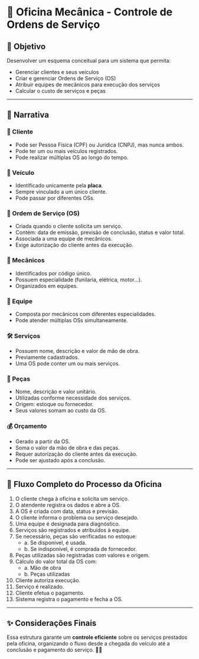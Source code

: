 # 🚗 Oficina Mecânica - Controle de Ordens de Serviço

## 📌 Objetivo

Desenvolver um esquema conceitual para um sistema que permita:

- Gerenciar clientes e seus veículos  
- Criar e gerenciar Ordens de Serviço (OS)  
- Atribuir equipes de mecânicos para execução dos serviços  
- Calcular o custo de serviços e peças  

---

## 📌 Narrativa

### 👤 Cliente

- Pode ser Pessoa Física (CPF) ou Jurídica (CNPJ), mas nunca ambos.  
- Pode ter um ou mais veículos registrados.  
- Pode realizar múltiplas OS ao longo do tempo.  

### 🚗 Veículo

- Identificado unicamente pela **placa**.  
- Sempre vinculado a um único cliente.  
- Pode passar por diferentes OSs.

### 📝 Ordem de Serviço (OS)

- Criada quando o cliente solicita um serviço.  
- Contém: data de emissão, previsão de conclusão, status e valor total.  
- Associada a uma equipe de mecânicos.  
- Exige autorização do cliente antes da execução.

### 🔧 Mecânicos

- Identificados por código único.  
- Possuem especialidade (funilaria, elétrica, motor...).  
- Organizados em equipes.

### 👥 Equipe

- Composta por mecânicos com diferentes especialidades.  
- Pode atender múltiplas OSs simultaneamente.

### 🛠️ Serviços

- Possuem nome, descrição e valor de mão de obra.  
- Previamente cadastrados.  
- Uma OS pode conter um ou mais serviços.

### 🚀 Peças

- Nome, descrição e valor unitário.  
- Utilizadas conforme necessidade dos serviços.  
- Origem: estoque ou fornecedor.  
- Seus valores somam ao custo da OS.

### 💰 Orçamento

- Gerado a partir da OS.  
- Soma o valor da mão de obra e das peças.  
- Requer autorização do cliente antes da execução.  
- Pode ser ajustado após a conclusão.

---

## 🔄 Fluxo Completo do Processo da Oficina

1. O cliente chega à oficina e solicita um serviço.  
2. O atendente registra os dados e abre a OS.  
3. A OS é criada com data, status e previsão.  
4. O cliente informa o problema ou serviço desejado.  
5. Uma equipe é designada para diagnóstico.  
6. Serviços são registrados e atribuídos à equipe.  
7. Se necessário, peças são verificadas no estoque:  
   - a. Se disponível, é usada.  
   - b. Se indisponível, é comprada de fornecedor.  
8. Peças utilizadas são registradas com valores e origem.  
9. Cálculo do valor total da OS com:  
   - a. Mão de obra  
   - b. Peças utilizadas  
10. Cliente autoriza execução.  
11. Serviço é realizado.  
12. Cliente efetua o pagamento.  
13. Sistema registra o pagamento e fecha a OS.

---

## ✨ Considerações Finais

Essa estrutura garante um **controle eficiente** sobre os serviços prestados pela oficina, organizando o fluxo desde a chegada do veículo até a conclusão e pagamento do serviço. 🚗🔧
